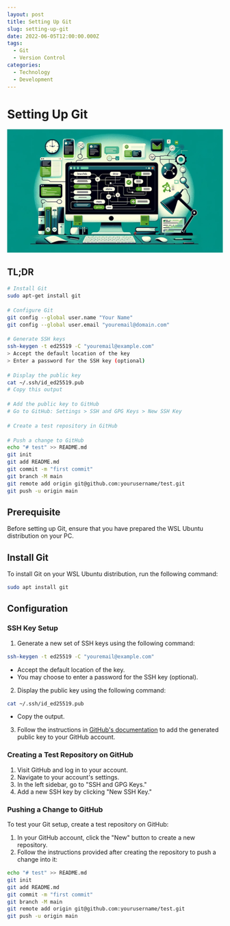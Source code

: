 ```yaml
---
layout: post
title: Setting Up Git
slug: setting-up-git
date: 2022-06-05T12:00:00.000Z
tags:
  - Git
  - Version Control
categories:
  - Technology
  - Development
---
```


# Setting Up Git

![Setting up Git](/assets/img/posts/SettingUpGit.png)

## TL;DR

```bash
# Install Git
sudo apt-get install git

# Configure Git
git config --global user.name "Your Name"
git config --global user.email "youremail@domain.com"

# Generate SSH keys
ssh-keygen -t ed25519 -C "youremail@example.com"
> Accept the default location of the key
> Enter a password for the SSH key (optional)

# Display the public key
cat ~/.ssh/id_ed25519.pub
# Copy this output

# Add the public key to GitHub
# Go to GitHub: Settings > SSH and GPG Keys > New SSH Key

# Create a test repository in GitHub

# Push a change to GitHub
echo "# test" >> README.md
git init
git add README.md
git commit -m "first commit"
git branch -M main
git remote add origin git@github.com:yourusername/test.git
git push -u origin main
```

## Prerequisite

Before setting up Git, ensure that you have prepared the WSL Ubuntu distribution on your PC.

## Install Git

To install Git on your WSL Ubuntu distribution, run the following command:

```bash
sudo apt install git
```

## Configuration

### SSH Key Setup

1. Generate a new set of SSH keys using the following command:

```bash
ssh-keygen -t ed25519 -C "youremail@example.com"
```

* Accept the default location of the key.
* You may choose to enter a password for the SSH key (optional).

2. Display the public key using the following command:

```bash
cat ~/.ssh/id_ed25519.pub
```

* Copy the output.

3. Follow the instructions in [GitHub's documentation](https://docs.github.com/en/authentication/connecting-to-github-with-ssh) to add the generated public key to your GitHub account.

### Creating a Test Repository on GitHub

1. Visit GitHub and log in to your account.
2. Navigate to your account's settings.
3. In the left sidebar, go to "SSH and GPG Keys."
4. Add a new SSH key by clicking "New SSH Key."

### Pushing a Change to GitHub

To test your Git setup, create a test repository on GitHub:

1. In your GitHub account, click the "New" button to create a new repository.
2. Follow the instructions provided after creating the repository to push a change into it:

```bash
echo "# test" >> README.md
git init
git add README.md
git commit -m "first commit"
git branch -M main
git remote add origin git@github.com:yourusername/test.git
git push -u origin main
```
